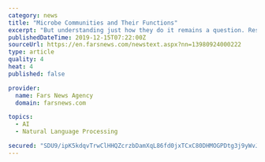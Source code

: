 ```yaml
---
category: news
title: "Microbe Communities and Their Functions"
excerpt: "But understanding just how they do it remains a question. Researchers from Drexel University are hoping to help answer that question through a clever combination of high-throughput genetic sequencing and natural language processing computer algorithms. Their research, which was recently published in the journal PLOS ONE, reports a new method of ..."
publishedDateTime: 2019-12-15T07:22:00Z
sourceUrl: https://en.farsnews.com/newstext.aspx?nn=13980924000222
type: article
quality: 4
heat: 4
published: false

provider:
  name: Fars News Agency
  domain: farsnews.com

topics:
  - AI
  - Natural Language Processing

secured: "SDU9/ipK5kdqvTrwClHHQZcrzbDamXqL86fd0jxTCxC80DHMOGPDtg3j9yWvJy6imkGKMDBez4rrNDG+ghdUNmQevZ4PP0QpZzfEIc+KiGDDiYlJ2zVmLIdDXcrmsFvNe72o5ixQgLP9WkaGSUbcs9UofknMQBfVZ4gguk6T/I6PPDpXZu+1swhJ8tGKBr8lhIXSpSsaq86g5Xto5QfDFe/bd39TJr7aO0w5XfxCckG65FuOnBlcsh/IY/UVVx0QloblnqYa+m0UitmUzFKlyQ==;wbdASRBR8jmaXKjEM5BegA=="
---
```


